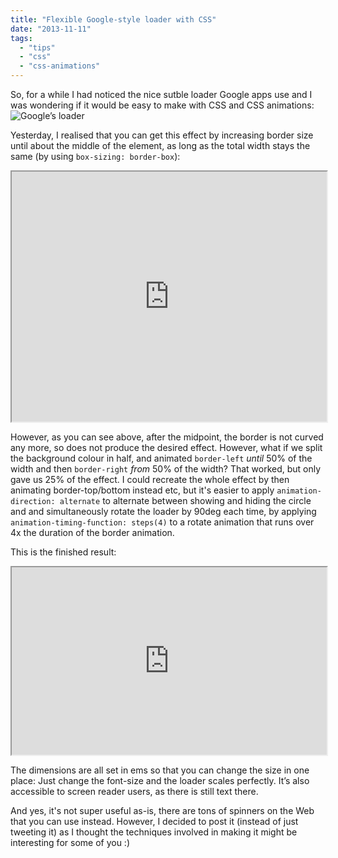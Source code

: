 ```yaml
---
title: "Flexible Google-style loader with CSS"
date: "2013-11-11"
tags:
  - "tips"
  - "css"
  - "css-animations"
---
```


So, for a while I had noticed the nice sutble loader Google apps use and I was wondering if it would be easy to make with CSS and CSS animations: ![Google’s loader](https://maps.gstatic.com/tactile/omnibox/loading.gif)

Yesterday, I realised that you can get this effect by increasing border size until about the middle of the element, as long as the total width stays the same (by using `box-sizing: border-box`):

<iframe src="http://dabblet.com/gist/7408996" height="400" width="100%"></iframe>

However, as you can see above, after the midpoint, the border is not curved any more, so does not produce the desired effect. However, what if we split the background colour in half, and animated `border-left` _until_ 50% of the width and then `border-right` _from_ 50% of the width? That worked, but only gave us 25% of the effect. I could recreate the whole effect by then animating border-top/bottom instead etc, but it's easier to apply `animation-direction: alternate` to alternate between showing and hiding the circle and and simultaneously rotate the loader by 90deg each time, by applying `animation-timing-function: steps(4)` to a rotate animation that runs over 4x the duration of the border animation.

This is the finished result:

<iframe src="http://dabblet.com/gist/7387255" height="300" width="100%"></iframe>

The dimensions are all set in ems so that you can change the size in one place: Just change the font-size and the loader scales perfectly. It’s also accessible to screen reader users, as there is still text there.

And yes, it's not super useful as-is, there are tons of spinners on the Web that you can use instead. However, I decided to post it (instead of just tweeting it) as I thought the techniques involved in making it might be interesting for some of you :)
